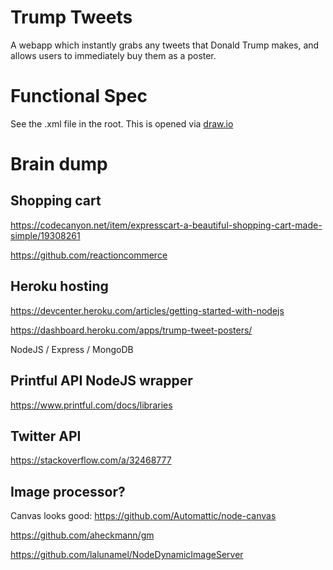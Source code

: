 # Trump Tweets

A webapp which instantly grabs any tweets that Donald Trump makes, and allows users to immediately buy them as a poster.

# Functional Spec

See the .xml file in the root. This is opened via [draw.io](http://www.draw.io)


# Brain dump

## Shopping cart
https://codecanyon.net/item/expresscart-a-beautiful-shopping-cart-made-simple/19308261

https://github.com/reactioncommerce

## Heroku hosting
https://devcenter.heroku.com/articles/getting-started-with-nodejs

https://dashboard.heroku.com/apps/trump-tweet-posters/

NodeJS / Express / MongoDB

## Printful API NodeJS wrapper
https://www.printful.com/docs/libraries

## Twitter API
https://stackoverflow.com/a/32468777

## Image processor?
Canvas looks good: https://github.com/Automattic/node-canvas

https://github.com/aheckmann/gm

https://github.com/lalunamel/NodeDynamicImageServer
